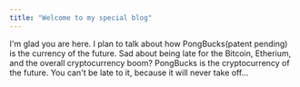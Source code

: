 ```yaml
---
title: "Welcome to my special blog"
---
```


I'm glad you are here. I plan to talk about how PongBucks(patent pending) is the currency of the future.
Sad about being late for the Bitcoin, Etherium, and the overall cryptocurrency boom?
PongBucks is the cryptocurrency of the future. You can't be late to it, because it will never take off... 

